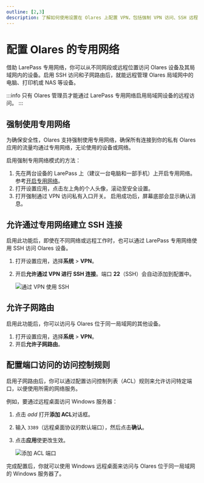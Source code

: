 ```yaml
---
outline: [2,3]
description: 了解如何使用设置在 Olares 上配置 VPN，包括强制 VPN 访问、SSH 远程连接与子网路由。
---
```

# 配置 Olares 的专用网络

借助 LarePass 专用网络，你可以从不同网段或远程位置访问 Olares 设备及其局域网内的设备。启用 SSH 访问和子网路由后，就能远程管理 Olares 局域网中的电脑、打印机或 NAS 等设备。

:::info
只有 Olares 管理员才能通过 LarePass 专用网络启用局域网设备的远程访问。
:::

## 强制使用专用网络

为确保安全性，Olares 支持强制使用专用网络，确保所有连接到你的私有 Olares 应用的流量均通过专用网络，无论使用的设备或网络。

启用强制专用网络模式的方法：

1. 先在两台设备的 LarePass 上（建议一台电脑和一部手机）上开启专用网络。参考[开启专用网络](../../larepass/private-network.md#)。
2. 打开设置应用，点击左上角的个人头像，滚动至安全设置。
3. 打开强制通过 VPN 访问私有入口开关。
启用成功后，屏幕底部会显示确认消息。

## 允许通过专用网络建立 SSH 连接
启用此功能后，即使在不同网络或远程工作时，也可以通过 LarePass 专用网络使用 SSH 访问 Olares 设备。

1. 打开设置应用，选择**系统** > **VPN**。
2. 开启**允许通过 VPN 进行 SSH 连接**。端口 **22**（SSH）会自动添加到配置中。

   ![通过 VPN 使用 SSH](/images/zh/manual/tasks/ssh-via-vpn.png#bordered)

## 允许子网路由
启用此功能后，你可以访问与 Olares 位于同一局域网的其他设备。

1. 打开设置应用，选择**系统** > **VPN**。
2. 开启**允许子网路由**。

## 配置端口访问的访问控制规则
启用子网路由后，你可以通过配置访问控制列表（ACL）规则来允许访问特定端口，以便使用所需的网络服务。

例如，要通过远程桌面访问 Windows 服务器：
1. 点击 <i class="material-symbols-outlined">add</i> 打开**添加 ACL**对话框。
2. 输入 `3389`（远程桌面协议的默认端口），然后点击**确认**。
3. 点击**应用**使更改生效。

   ![添加 ACL 端口](/images/zh/manual/tasks/add-acl-port.png#bordered)

完成配置后，你就可以使用 Windows 远程桌面来访问与 Olares 位于同一局域网的 Windows 服务器了。